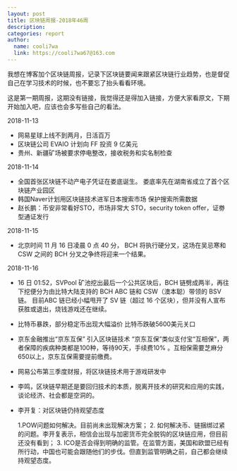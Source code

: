 ```yaml
---
layout: post
title: 区块链周报-2018年46周
description:
categories: report
author:
  name: cooli7wa
  link: https://cooli7wa67@163.com
---
```

我想在博客加个区块链周报，记录下区块链要闻来跟紧区块链行业趋势，也是督促自己在学习技术的时候，也不要忘了抬头看看环境。

这是第一期周报，这期没有链接，我觉得还是得加入链接，方便大家看原文，下期开始加入吧，应该也会多写些自己的看法。

2018-11-13

- 网易星球上线不到两月，日活百万
- 区块链公司 EVAIO 计划向 FF 投资 9 亿美元
- 贵州、新疆矿场被要求停电整改，接收税务和实名制检查

2018-11-14

- 全国首张区块链不动产电子凭证在娄底诞生。
  娄底率先在湖南省成立了首个区块链产业园区
- 韩国Naver计划用区块链技术进军日本搜索市场
  保护搜索所需数据
- 赵长鹏：币安非常看好STO，市场非常大
  STO，security token offer，证劵型通证发行

2018-11-15

- 北京时间 11 月 16 日凌晨 0 点 40 分， BCH 将执行硬分叉，这场在吴忌寒和 CSW 之间的 BCH 分叉之争终将迎来一个结果。

2018-11-16

- 16 日 01:52，SVPool 矿池挖出最后一个公共区块后，BCH 链劈成两半，再往下挖便分为由比特大陆支持的 BCH ABC 链和 CSW（澳本聪）带领的 BSV 链。
  目前ABC 链已经小幅甩开了 SV 链（超过 16 个区块），但并没有人宣布获胜或退出，烧钱游戏还在继续。


- 比特币暴跌，部分稳定币出现大幅溢价
  比特币跌破5600美元关口

- 京东金融推出“京东互保” 引入区块链技术
  “京东互保”类似支付宝“互相保”，两者保障的疾病种类都是100种，等待90天，手续费10% 。互相保需要芝麻分650以上，京东互保需要提前缴费。

- 网易公布第三季度财报，将区块链技术用于游戏研发中

- 李鸣，区块链早期还是要回归技术的本质，脱离开技术的研究和应用的实践，谈论经济、社会都是空洞的。

- 李开复：对区块链仍持观望态度

  1.POW问题如何解决。目前尚未出现解决方案； 2. 如何解决币、链捆绑过紧的问题。李开复表示，相信会出现与加密货币完全脱钩的区块链应用，但目前还没有看到； 3. ICO是否会得到明确的监管。在监管方面，美国和欧盟已经有所行动，中国也可能会跟随他们的步伐。但直到监管明确之前，自己都会继续持观望态度。<script type="text/javascript" src="https://cdn.mathjax.org/mathjax/latest/MathJax.js?config=default"></script>
